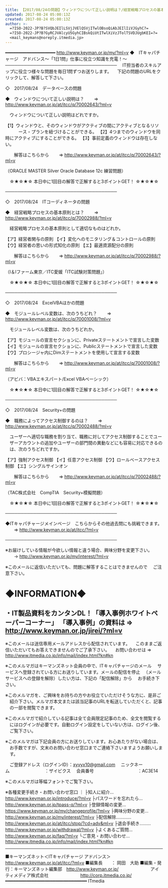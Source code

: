 ```yaml
---
title: 【2017/08/24の問題】ウィンドウについて正しい説明は？/経営戦略プロセスの基本原則とは？＜ITキャパチャージ アドバンス＞
updated: 2017-08-24 05:00:13Z
created: 2017-08-24 05:00:13Z
author: >-
  =?ISO-2022-JP?B?SVQbJEIlLSVjJVElQSVjITwlOBsoQiAbJEIlIiVJGyhC?=
  =?ISO-2022-JP?B?GyRCJVAlcyU5GyhCIBskQiUtITwlXiVzJTolTSVDJUgbKEI=?=
  <mail_keymans@noreply.itmedia.jp>
---
```


━━━━━━━━━━━━━━━━━━━ http://www.keyman.or.jp/my/?ml=v
◆　ITキャパチャージ　アドバンス〜「1日1問」仕事に役立つ知識を充電！〜
────────────────────────────────────
　IT担当者のスキルアップに役立つ様々な問題を毎日1問ずつお送りします。
　下記の問題のURLをクリックして、解答して下さい。

◇　2017/08/24　データベースの問題

◆　ウィンドウについて正しい説明は？
　　⇒ http://www.keyman.or.jp/at/itcc/q/70002643/?ml=v

　ウィンドウについて正しい説明はどれですか。

【1】ウィンドウと、そのウィンドウがアクティブの間にアクティブとなるリソ
　　　ース・プランを紐づけることができる。
【2】4つまでのウィンドウを同時にアクティブにすることができる。
【3】事前定義のウィンドウは存在しない。

　　解答はこちらから
　　⇒ http://www.keyman.or.jp/at/itcc/q/70002643/?ml=v

（ORACLE MASTER Silver Oracle Database 12c 練習問題）

　☆★☆★☆ 本日中に1回目の解答で正解すると3ポイントGET！ ☆★☆★☆

────────────────────────────────────

◇　2017/08/24　ITコーディネータの問題

◆　経営戦略プロセスの基本原則とは？
　　⇒ http://www.keyman.or.jp/at/itcc/q/70002988/?ml=v

　経営戦略プロセスの基本原則として適切なものはどれか。

【ア】経営者関与の原則
【イ】変化へのモニタリング＆コントロールの原則
【ウ】経営者の思いの形式知化の原則
【エ】最適資源配分の原則

　　解答はこちらから
　　⇒ http://www.keyman.or.jp/at/itcc/q/70002988/?ml=v

（I＆Iファーム東京／ITC愛媛「ITC試験対策問題」）

　☆★☆★☆ 本日中に1回目の解答で正解すると3ポイントGET！ ☆★☆★☆

────────────────────────────────────

◇　2017/08/24　ExcelVBAほかの問題

◆　モジュールレベル変数は、次のうちどれ？
　　⇒ http://www.keyman.or.jp/at/itcc/q/70001008/?ml=v

　モジュールレベル変数は、次のうちどれか。

【ア】モジュールの宣言セクションに、Privateステートメントで宣言した変数
【イ】モジュールの宣言セクションに、Publicステートメントで宣言した変数
【ウ】プロシージャ内にDimステートメントを使用して宣言する変数

　　解答はこちらから
　　⇒ http://www.keyman.or.jp/at/itcc/q/70001008/?ml=v

（アビバ：VBAエキスパート/Excel VBAベーシック）

　☆★☆★☆ 本日中に1回目の解答で正解すると3ポイントGET！ ☆★☆★☆

────────────────────────────────────

◇　2017/08/24　Security+の問題

◆　職務によってアクセス制御するのは？
　　⇒ http://www.keyman.or.jp/at/itcc/q/70002488/?ml=v

　ユーザーへ適切な職務を割り当て、職務に対してアクセス制御することでユー
　ザーアカウントの追加やユーザーの部門間の異動などにも容易に対応できるの
　は、次のうちどれですか。

【ア】強制アクセス制御
【イ】任意アクセス制御
【ウ】ロールベースアクセス制御
【エ】シングルサインオン

　　解答はこちらから
　　⇒ http://www.keyman.or.jp/at/itcc/q/70002488/?ml=v

（TAC株式会社　CompTIA　Security+模擬問題）

　☆★☆★☆ 本日中に1回目の解答で正解すると3ポイントGET！ ☆★☆★☆

────────────────────────────────────

◆ITキャパチャージメインページ　こちらからその他過去問にも挑戦できます。
　　⇒ http://www.keyman.or.jp/at/itcc/?ml=v

────────────────────────────────────

※お届けしている情報が今欲しい情報と違う場合、興味分野を変更下さい。
　　→ http://www.keyman.or.jp/my/interest/?ml=v

※このメールに返信いただいても、問題に解答することはできませんので
　ご注意下さい。

◆INFORMATION◆
========================================================================
・IT製品資料をカンタンDL！「導入事例ホワイトペーパーコーナー」
「導入事例」の資料は ⇒ http://www.keyman.or.jp/jirei/?ml=v
------------------------------------------------------------------------
※このメールは送信専用メールアドレスから配信されています。
　このままご返信いただいてもお答えできませんのでご了承下さい。
　お問い合わせは ⇒ http://www.itmedia.co.jp/info/mail/index.html?kn#kn

※このメルマガはキーマンズネット会員の中で、ITキャパチャージのメール
　サービスへ登録されている方にお送りしています。メールの配信を停止
　（メールサービスへの登録を解除）したい方は、下記の「配信解除」から
　お手続き下さい。

※このメルマガを、ご興味をお持ちの方やお役立ていただけそうな方に、是非ご
　紹介下さい。メルマガ本文または該当記事のURLを転送していただくと、記事
　の一部を閲覧できます。

※このメルマガで紹介している記事は全て会員限定記事のため、全文を閲覧する
　にはログインが必要です。自動ログイン設定をしていない方は、ログイン後、
　ご覧下さい。

※このメルマガは下記会員の方にお送りしています。お心あたりがない場合は、
　お手数ですが、文末のお問い合わせ窓口までご連絡下さいますようお願いしま
　す。

　ご登録アドレス（ログインID）：[xyvyx10@gmail.com](mailto:xyvyx10@gmail.com)
　ニックネーム　　　　　　　　：ザイビクス
　会員番号　　　　　　　　　　：AC3E14

※このメルマガは等幅フォントでご覧下さい。

※各種変更手続き・お問い合わせ窓口
｜
├知人に紹介… http://www.keyman.or.jp/introduce/?ml=v
├パスワードを忘れたら… http://www.keyman.or.jp/tpass-q/?ml=v
├登録情報の変更… https://www.keyman.or.jp/my/changeprofile/?ml=v
├興味分野の変更… http://www.keyman.or.jp/my/interest/?ml=v
├配信解除………… http://www.keyman.or.jp/at/itcc/stop/?cd=adv&ml=v
├退会手続き……… http://www.keyman.or.jp/withdrawal/?ml=v
├よくあるご質問… http://www.keyman.or.jp/faq/?ml=v
└ご意見・お問い合わせ… http://www.itmedia.co.jp/info/mail/index.html?kn#kn

------------------------------------------------------------------------
■キーマンズネット＜ITキャパチャージ アドバンス＞
 http://www.keyman.or.jp/at/itcc/?ml=v
■編集長　　： 岡田　大助
■編集・発行：キーマンズネット編集部　http://www.keyman.or.jp/
　　　　　　　アイティメディア株式会社
　　　　　　　http://corp.itmedia.co.jp/
━━━━━━━━━━━━━━━━━━━━━━━━━━━━━━━ ITmedia